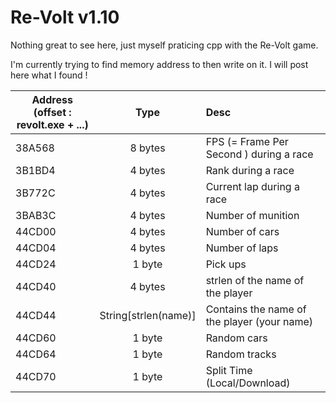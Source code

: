 Re-Volt v1.10
=======

Nothing great to see here, just myself praticing cpp with the Re-Volt game.

I'm currently trying to find memory address to then write on it. I will post here what I found !

| Address (offset : revolt.exe + ...)        | Type           | Desc  |
| ------------- |:-------------:|:-----|
| 38A568     | 8 bytes      |   FPS (= Frame Per Second ) during a race |
| 3B1BD4      | 4 bytes | Rank during a race  |
| 3B772C      | 4 bytes | Current lap during a race |
| 3BAB3C      | 4 bytes | Number of munition  |
| 44CD00      | 4 bytes | Number of cars  |
| 44CD04      | 4 bytes | Number of laps  |
| 44CD24      | 1 byte | Pick ups  |
| 44CD40      | 4 bytes      |   strlen of the name of the player |
| 44CD44 | String[strlen(name)]      |    Contains the name of the player (your name)|
| 44CD60      | 1 byte      |   Random cars  |
| 44CD64      | 1 byte      |   Random tracks  |
| 44CD70      | 1 byte      |   Split Time (Local/Download) |


